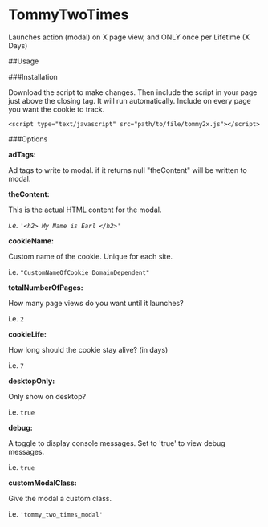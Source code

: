 # TommyTwoTimes
Launches action (modal) on X page view, and ONLY once per Lifetime (X Days)

##Usage

###Installation

Download the script to make changes. Then include the script in your page just above the closing </body> tag. It will run automatically. Include on every page you want the cookie to track.

`<script type="text/javascript" src="path/to/file/tommy2x.js"></script>`

###Options

**adTags:**

Ad tags to write to modal. if it returns null "theContent" will be written to modal.

**theContent:**

This is the actual HTML content for the modal.

_i.e. `'<h2> My Name is Earl </h2>'`_

**cookieName:**

Custom name of the cookie. Unique for each site. 

i.e. `"CustomNameOfCookie_DomainDependent"`

**totalNumberOfPages:**

How many page views do you want until it launches? 

i.e. `2`

**cookieLife:**

How long should the cookie stay alive? (in days) 

i.e. `7`

**desktopOnly:**

Only show on desktop? 

i.e. `true`

**debug:**

A toggle to display console messages. Set to 'true' to view debug messages. 

i.e. `true`

**customModalClass:**

Give the modal a custom class. 

i.e. `'tommy_two_times_modal'`